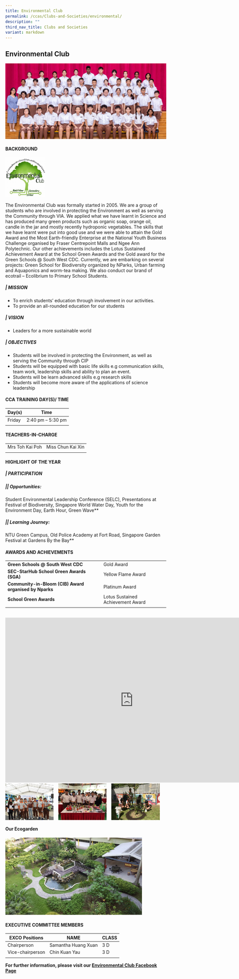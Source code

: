 ```yaml
---
title: Environmental Club
permalink: /ccas/Clubs-and-Societies/environmental/
description: ""
third_nav_title: Clubs and Societies
variant: markdown
---
```

## **Environmental Club**

![](/images/CCA%20Page/Group%20Photo/environmental%20club%20_formal.jpg)

#### BACKGROUND

<img src="/images/club_logo (200 x 195).jpg" style="width:25%">

The Environmental Club was formally started in 2005. We are a group of students who are involved in protecting the Environment as well as serving the Community through VIA. We applied what we have learnt in Science and has produced many green products such as organic soap, orange oil, candle in the jar and mostly recently hydroponic vegetables. The skills that we have learnt were put into good use and we were able to attain the Gold Award and the Most Earth-friendly Enterprise at the National Youth Business Challenge organised by Fraser Centrepoint Malls and Ngee Ann Polytechnic. Our other achievements includes the Lotus Sustained Achievement Award at the School Green Awards and the Gold award for the Green Schools @ South West CDC. Currently, we are embarking on several projects: Green School for Biodiversity organized by NParks, Urban farming and Aquaponics and worm-tea making. We also conduct our brand of ecotrail – Ecolibrium to Primary School Students.

##### | **MISSION**

 *   To enrich students’ education through involvement in our activities.
 *   To provide an all-rounded education for our students

##### | **VISION**

 *   Leaders for a more sustainable world

##### | **OBJECTIVES**

 *   Students will be involved in protecting the Environment, as well as serving the Community through CIP
 *   Students will be equipped with basic life skills e.g communication skills, team work, leadership skills and ability to plan an event.
 *   Students will be learn advanced skills e.g research skills
 *   Students will become more aware of the applications of science leadership
 
#### CCA TRAINING DAY(S)/ TIME

|Day(s)   |  Time |
|---|---|
| Friday |  2:40 pm – 5:30 pm |
|   |   |

#### TEACHERS-IN-CHARGE
| | |
| --- | --- |
|Mrs Toh Kai Poh  | Miss Chun Kai Xin |
| | |

#### HIGHLIGHT OF THE YEAR

##### | **PARTICIPATION**

##### **||** Opportunities:
Student Environmental Leadership Conference (SELC), Presentations at Festival of Biodiversity, Singapore World Water Day, Youth for the Environment Day, Earth Hour, Green Wave**  

##### **||** Learning Journey:
NTU Green Campus, Old Police Academy at Fort Road, Singapore Garden Festival at Gardens By the Bay**

#### AWARDS AND ACHIEVEMENTS
|   |   |
|---|---|
| **Green Schools @ South West CDC**  | Gold Award  |
|  **SEC-StarHub School Green Awards (SGA)** | Yellow Flame Award  |
| **Community-in-Bloom (CIB) Award organised by Nparks** | Platinum Award  |
| **School Green Awards**  | Lotus Sustained Achievement Award  |
|   |   |

<br>
<iframe width="800" height="515" src="https://www.youtube.com/embed/rV2fPgIim0o" title="ECV Year  2020" frameborder="0" allow="accelerometer; autoplay; clipboard-write; encrypted-media; gyroscope; picture-in-picture" allowfullscreen=""></iframe>

<img src="/images/en1.jpg" style="width:30%;margin-right:15px;" align="left">
<img src="/images/en2.jpg" style="width:30%;margin-right:15px;" align="left">
<img src="/images/en3.jpg" style="width:30%;margin-right:15px;" align="left">
<br clear="left">

#### Our Ecogarden

<img src="/images/20160505_082827-1024x576.jpg" style="width:85%">



#### EXECUTIVE COMMITTEE MEMBERS

| EXCO Positions  | NAME  | CLASS  |
|---|---|---|
| Chairperson  |  Samantha Huang Xuan | 3 D  |
| Vice-chairperson  | Chin Kuan Yau  | 3 D  |
|   |   |   |

**For further information, please visit our&nbsp;[Environmental Club Facebook Page](http://www.facebook.com/pages/LIGERS-Environmental-Club-Bukit-View-Sec-School/327352081861)**